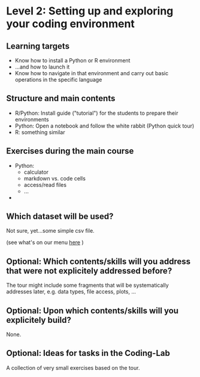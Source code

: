 # Level 2: Setting up and exploring your coding environment

## Learning targets

- Know how to install a Python or R environment
- ...and how to launch it
- Know how to navigate in that environment and carry out basic operations
  in the specific language

## Structure and main contents

- R/Python: Install guide ("tutorial") for the students to prepare their environments
- Python: Open a notebook and follow the white rabbit (Python quick tour)
- R: something similar

## Exercises during the main course

- Python:
   - calculator
   - markdown vs. code cells
   - access/read files
   - ...
- 

## Which dataset will be used?

Not sure, yet...some simple csv file.

(see what's on our menu [here](https://docs.google.com/document/d/1_G0cOln6_omAV4TaKkYK8tFK1fvvzaH_YP5BD31ZzUE/edit#) )

## Optional: Which contents/skills will you address that were not explicitely addressed before?

The tour might include some fragments that will be systematically addresses later, e.g. data types, file access, plots, ...


## Optional: Upon which contents/skills will you explicitely build?

None.


## Optional: Ideas for tasks in the Coding-Lab

A collection of very small exercises based on the tour.

